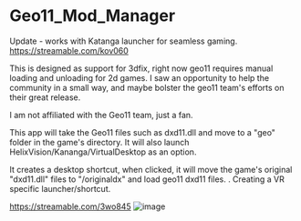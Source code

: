 # Geo11_Mod_Manager 

Update -  works with Katanga launcher for seamless gaming. https://streamable.com/kov060

This is designed as support for 3dfix, right now geo11 requires manual loading and unloading for 2d games. I saw an opportunity to help the community in a small way, and maybe bolster the geo11 team's efforts on their great release.

I am not affiliated with the Geo11 team, just a fan.

This app will take the Geo11 files such as dxd11.dll and move to a "geo" folder in the game's directory. It will also launch HelixVision/Kananga/VirtualDesktop as an option. 

It creates a desktop shortcut, when clicked, it will move the game's original "dxd11.dll" files to "/originaldx" and load geo11 dxd11 files. . Creating a VR specific launcher/shortcut.

https://streamable.com/3wo845
![image](https://user-images.githubusercontent.com/98753696/179732813-e60a7df4-ecc5-4160-a442-55f126287d06.png)
